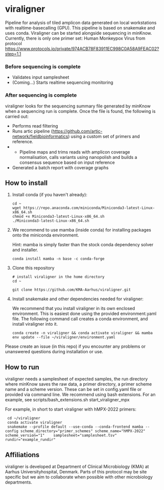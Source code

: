 # viraligner

Pipeline for analysis of tiled amplicon data generated on local workstations with realtime-basecalling (GPU). This pipeline is based on snakemake and uses conda.
Viraligner can be started alongside sequencing in minKnow. Currently, there is only one primer set: Human Monkeypox Virus from protocol https://www.protocols.io/private/974ACB78F83911EC998C0A58A9FEAC02?step=1.1
### Before sequencing is complete
- Validates input samplesheet
- (Coming...) Starts realtime sequencing monitoring 
### After sequencing is complete
viraligner looks for the sequencing summary file generated by minKnow when a sequencing run is complete. Once the file is found, the following is carried out:
- Performs read filtering
- Runs artic pipeline (https://github.com/artic-network/fieldbioinformatics) using a custom set of primers and reference.
- - Pipeline maps and trims reads with amplicon coverage normalisation, calls variants using nanopolish and builds a consensus sequence based on input reference
- Generated a batch report with coverage graphs
## How to install
1. Install conda (if you haven't already):

    ```
    cd ~
    wget https://repo.anaconda.com/miniconda/Miniconda3-latest-Linux-x86_64.sh
    chmod +x Miniconda3-latest-Linux-x86_64.sh
    ./Miniconda3-latest-Linux-x86_64.sh
    ```
    
2. We recommend to use mamba (inside conda) for installing packages onto the miniconda environment.
   
   Hint: mamba is simply faster than the stock conda dependency solver and installer.

   ```
   conda install mamba -n base -c conda-forge
   ```

3. Clone this repository
    ```
    # install viraligner in the home directory
    cd ~
    
    git clone https://github.com/KMA-Aarhus/viraligner.git 
    ```
4. Install snakemake and other dependencies needed for viraligner:

    We recommend that you install viraligner in its own enclosed environment. This is easiest done using the provided environment.yaml file. The following command call creates a conda environment, and install viraligner into it.

    ```    
    conda create -n viraligner && conda activate viraligner && mamba env update --file ~/viraligner/environment.yaml 
    ```
    
Please create an issue (in this repo) if you encounter any problems or unanswered questions during installation or use.
## How to run
viraligner needs a samplesheet of expected samples, the run directory where minKnow saves the raw data, a primer directory, a primer scheme name and a scheme version. These can be set in config.yaml file or provided via command line. We recommend using bash extensions. For an example, see scripts/bash_extensions.sh start_viraligner_mpx
<p>For example, in short to start viraligner with hMPX-2022 primers:</p>

   ```
    cd ~/viraligner
    conda activate viraligner
    snakemake --profile default --use-conda --conda-frontend mamba --config scheme_directory="primer_schemes" scheme_name="hMPX-2022" scheme_version="1"    samplesheet="samplesheet.tsv" rundir="example_rundir"
   ```
## Affiliations

viraligner is developed at Department of Clinical Microbiology (KMA) at Aarhus Universityhospital, Denmark. Parts of this protocol may be site specific but we aim to collaborate when possible with other microbiology departments. 
